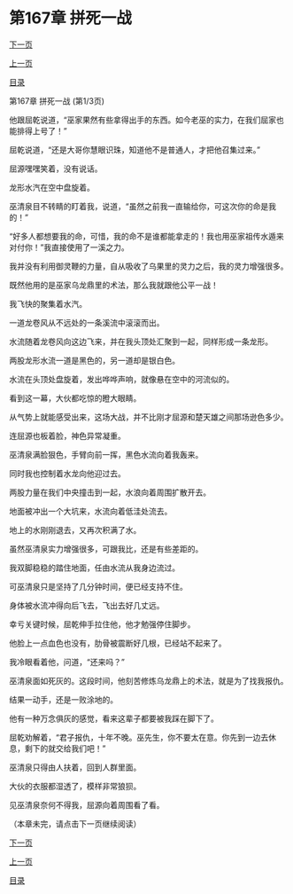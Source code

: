 <h1>第167章    拼死一战</h1>
            <div><p><a href="./0499_%E7%AC%AC167%E7%AB%A0_%E6%8B%BC%E6%AD%BB%E4%B8%80%E6%88%98.md">下一页</a></p><p><a href="./0497_%E7%AC%AC166%E7%AB%A0_%E5%A4%A9%E7%BD%97%E5%9C%B0%E7%BD%91.md">上一页</a></p><p><a href="../">目录</a></p></div>
            <div><p>第167章    拼死一战 (第1/3页)</p><p>他跟屈乾说道，“巫家果然有些拿得出手的东西。如今老巫的实力，在我们屈家也能排得上号了！”</p><p>屈乾说道，“还是大哥你慧眼识珠，知道他不是普通人，才把他召集过来。”</p><p>屈源嘿嘿笑着，没有说话。</p><p>龙形水汽在空中盘旋着。</p><p>巫清泉目不转睛的盯着我，说道，“虽然之前我一直输给你，可这次你的命是我的！”</p><p>“好多人都想要我的命，可惜，我的命不是谁都能拿走的！我也用巫家祖传水遁来对付你！”我直接使用了一溪之力。</p><p>我并没有利用御灵鞭的力量，自从吸收了乌果里的灵力之后，我的灵力增强很多。</p><p>既然他用的是巫家乌龙鼎里的术法，那么我就跟他公平一战！</p><p>我飞快的聚集着水汽。</p><p>一道龙卷风从不远处的一条溪流中滚滚而出。</p><p>水流随着龙卷风向这边飞来，并在我头顶处汇聚到一起，同样形成一条龙形。</p><p>两股龙形水流一道是黑色的，另一道却是银白色。</p><p>水流在头顶处盘旋着，发出哗哗声响，就像悬在空中的河流似的。</p><p>看到这一幕，大伙都吃惊的瞪大眼睛。</p><p>从气势上就能感受出来，这场大战，并不比刚才屈源和楚天雄之间那场逊色多少。</p><p>连屈源也板着脸，神色异常凝重。</p><p>巫清泉满脸狠色，手臂向前一挥，黑色水流向着我轰来。</p><p>同时我也控制着水龙向他迎过去。</p><p>两股力量在我们中央撞击到一起，水浪向着周围扩散开去。</p><p>地面被冲出一个大坑来，水流向着低洼处流去。</p><p>地上的水刚刚退去，又再次积满了水。</p><p>虽然巫清泉实力增强很多，可跟我比，还是有些差距的。</p><p>我双脚稳稳的踏住地面，任由水流从我身边流过。</p><p>可巫清泉只是坚持了几分钟时间，便已经支持不住。</p><p>身体被水流冲得向后飞去，飞出去好几丈远。</p><p>幸亏关键时候，屈乾伸手拉住他，他才勉强停住脚步。</p><p>他脸上一点血色也没有，肋骨被震断好几根，已经站不起来了。</p><p>我冷眼看着他，问道，“还来吗？”</p><p>巫清泉面如死灰的。这段时间，他刻苦修炼乌龙鼎上的术法，就是为了找我报仇。</p><p>结果一动手，还是一败涂地的。</p><p>他有一种万念俱灰的感觉，看来这辈子都要被我踩在脚下了。</p><p>屈乾劝解着，“君子报仇，十年不晚。巫先生，你不要太在意。你先到一边去休息，剩下的就交给我们吧！”</p><p>巫清泉只得由人扶着，回到人群里面。</p><p>大伙的衣服都湿透了，模样非常狼狈。</p><p>见巫清泉奈何不得我，屈源向着周围看了看。</p><p>（本章未完，请点击下一页继续阅读）</p></div>
            <div><p><a href="./0499_%E7%AC%AC167%E7%AB%A0_%E6%8B%BC%E6%AD%BB%E4%B8%80%E6%88%98.md">下一页</a></p><p><a href="./0497_%E7%AC%AC166%E7%AB%A0_%E5%A4%A9%E7%BD%97%E5%9C%B0%E7%BD%91.md">上一页</a></p><p><a href="../">目录</a></p></div>